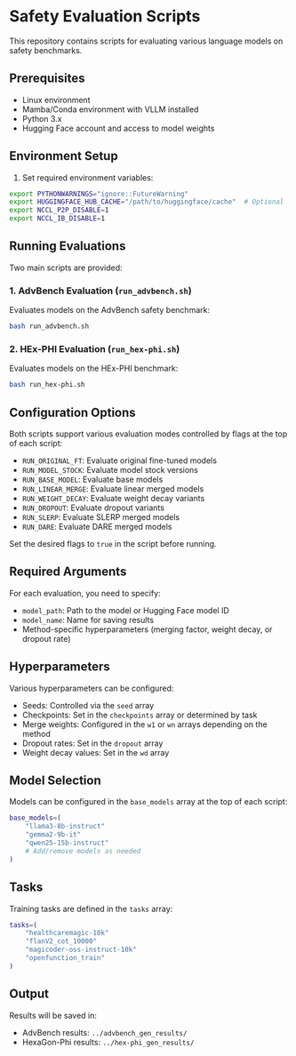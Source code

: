 # Safety Evaluation Scripts

This repository contains scripts for evaluating various language models on safety benchmarks.

## Prerequisites

- Linux environment
- Mamba/Conda environment with VLLM installed
- Python 3.x
- Hugging Face account and access to model weights

## Environment Setup


1. Set required environment variables:
```bash
export PYTHONWARNINGS="ignore::FutureWarning"
export HUGGINGFACE_HUB_CACHE="/path/to/huggingface/cache"  # Optional
export NCCL_P2P_DISABLE=1
export NCCL_IB_DISABLE=1
```

## Running Evaluations

Two main scripts are provided:

### 1. AdvBench Evaluation (`run_advbench.sh`)

Evaluates models on the AdvBench safety benchmark:

```bash
bash run_advbench.sh
```

### 2. HEx-PHI Evaluation (`run_hex-phi.sh`)

Evaluates models on the HEx-PHI  benchmark:

```bash
bash run_hex-phi.sh
```

## Configuration Options

Both scripts support various evaluation modes controlled by flags at the top of each script:

- `RUN_ORIGINAL_FT`: Evaluate original fine-tuned models
- `RUN_MODEL_STOCK`: Evaluate model stock versions
- `RUN_BASE_MODEL`: Evaluate base models
- `RUN_LINEAR_MERGE`: Evaluate linear merged models
- `RUN_WEIGHT_DECAY`: Evaluate weight decay variants
- `RUN_DROPOUT`: Evaluate dropout variants
- `RUN_SLERP`: Evaluate SLERP merged models
- `RUN_DARE`: Evaluate DARE merged models



Set the desired flags to `true` in the script before running.

## Required Arguments

For each evaluation, you need to specify:
- `model_path`: Path to the model or Hugging Face model ID
- `model_name`: Name for saving results
- Method-specific hyperparameters (merging factor, weight decay, or dropout rate)

## Hyperparameters

Various hyperparameters can be configured:
- Seeds: Controlled via the `seed` array
- Checkpoints: Set in the `checkpoints` array or determined by task
- Merge weights: Configured in the `w1` or `wn` arrays depending on the method
- Dropout rates: Set in the `dropout` array
- Weight decay values: Set in the `wd` array

## Model Selection

Models can be configured in the `base_models` array at the top of each script:

```bash
base_models=(
    "llama3-8b-instruct"
    "gemma2-9b-it"
    "qwen25-15b-instruct"
    # Add/remove models as needed
)
```

## Tasks

Training tasks are defined in the `tasks` array:

```bash
tasks=(
    "healthcaremagic-10k"
    "flanV2_cot_10000"
    "magicoder-oss-instruct-10k"
    "openfunction_train"
)
```

## Output

Results will be saved in:
- AdvBench results: `../advbench_gen_results/`
- HexaGon-Phi results: `../hex-phi_gen_results/`
